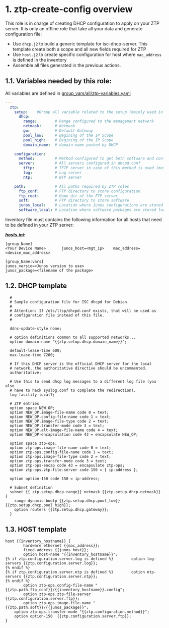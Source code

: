 # 1. ztp-create-config overview

This role is in charge of creating DHCP configuration to apply on your ZTP server. It is only an offline role that take all your data and generate configuration file:

- Use `dhcp.j2` to build a generic template for isc-dhcp-server. This template create both a scope and all new fields required for ZTP
- Use `host.j2` to create specific configuration for host where `mac_address` is defined in the inventory
- Assemble all files generated in the previous actions.

## 1.1. Variables needed by this role:
All variables are defined in [group_vars/all/ztp-variables.yaml](../../group_vars/all/ztp-variables.yaml)
```yaml
---
  ztp:
    setup:    #Group all variable related to the setup (mainly used in ztp-install-packages role)
      dhcp:
        range:        # Range configured to the management network
        netmask:      # Netmask
        gw:           # Default Gateway
        pool_low:     # Begining of the IP Scope
        pool_high:    # Begining of the IP Scope
        domain_name:  # domain-name pushed by DHCP

    configuration:
      method:         # Method configured to get both software and configuration
      server:         # All servers configured in dhcpd.conf
        tftp:         # TFTP server in case of this method is used (must be set by any value if not used)
        log:          # Log server
        ntp:          # NTP server

    path:             # All paths required by ZTP roles
      ftp_conf:       # FTP directory to store configuration
      ftp_root:       # Home dir of the FTP server
      soft:           # FTP directory to store software
      junos_local:    # Location where Junos configurations are stored
      software_local: # Location where software packages are stored locally
```

Inventory file must contains the following information for all hosts that need to be defined in your ZTP server:

***[hosts.ini](../../hosts.ini):***
```
[group_Name]
<Your Device Name>       junos_host=<mgt_ip>    mac_address=<device_mac_address>

[group_Name:vars]
junos_versio=<Junos version to use>
junos_package=<filename of the package>
```

## 1.2. DHCP template

```
  #
  # Sample configuration file for ISC dhcpd for Debian
  #
  # Attention: If /etc/ltsp/dhcpd.conf exists, that will be used as
  # configuration file instead of this file.
  #

  ddns-update-style none;

  # option definitions common to all supported networks...
  option domain-name "{{ztp.setup.dhcp.domain_name}}";

  default-lease-time 600;
  max-lease-time 7200;

  # If this DHCP server is the official DHCP server for the local
  # network, the authoritative directive should be uncommented.
  authoritative;

  # Use this to send dhcp log messages to a different log file (you also
  # have to hack syslog.conf to complete the redirection).
  log-facility local7;

  # ZTP entries
  option space NEW_OP;
  option NEW_OP.image-file-name code 0 = text;
  option NEW_OP.config-file-name code 1 = text;
  option NEW_OP.image-file-type code 2 = text;
  option NEW_OP.transfer-mode code 3 = text;
  option NEW_OP.alt-image-file-name code 4 = text;
  option NEW_OP-encapsulation code 43 = encapsulate NEW_OP;

  option space ztp-ops;
  option ztp-ops.image-file-name code 0 = text;
  option ztp-ops.config-file-name code 1 = text;
  option ztp-ops.image-file-type code 2 = text;
  option ztp-ops.transfer-mode code 3 = text;
  option ztp-ops-encap code 43 = encapsulate ztp-ops;
  option ztp-ops.ztp-file-server code 150 = { ip-address };

  option option-150 code 150 = ip-address;

  # Subnet definition
  subnet {{ ztp.setup.dhcp.range}} netmask {{ztp.setup.dhcp.netmask}} {
    range dynamic-bootp {{ztp.setup.dhcp.pool_low}} {{ztp.setup.dhcp.pool_high}};
    option routers {{ztp.setup.dhcp.gateway}};
  }
```

## 1.3. HOST template

```
host {{inventory_hostname}} {
		hardware ethernet {{mac_address}};
		fixed-address {{junos_host}};
		option host-name "{{inventory_hostname}}";
{% if ztp.configuration.server.log is defined %}		option log-servers {{ztp.configuration.server.log}};
{% endif %}
{% if ztp.configuration.server.ntp is defined %}		option ntp-servers {{ztp.configuration.server.ntp}};
{% endif %}
		option ztp-ops.config-file-name "{{ztp.path.ftp_conf}}/{{inventory_hostname}}.config";
		option ztp-ops.ztp-file-server {{ztp.configuration.server.ftp}};
		option ztp-ops.image-file-name "{{ztp.path.soft}}/{{junos_package}}";
  	option ztp-ops.transfer-mode "{{ztp.configuration.method}}";
    option option-150  {{ztp.configuration.server.ftp}};
}
```
